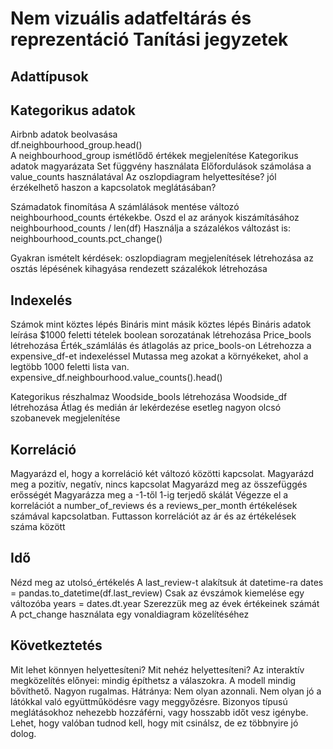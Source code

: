 
# Nem vizuális adatfeltárás és reprezentáció Tanítási jegyzetek

## Adattípusok


## Kategorikus adatok

Airbnb adatok beolvasása  
df.neighbourhood_group.head()  
A neighbourhood_group ismétlődő értékek megjelenítése
Kategorikus adatok magyarázata
Set függvény használata
Előfordulások számolása a value_counts használatával
Az oszlopdiagram helyettesítése?
jól érzékelhető haszon a kapcsolatok meglátásában?

Számadatok finomítása
A számlálások mentése változó neighbourhood_counts értékekbe.
Oszd el az arányok kiszámításához
neighbourhood_counts / len(df)
Használja a százalékos változást is:
neighbourhood_counts.pct_change()

Gyakran ismételt kérdések:
oszlopdiagram megjelenítések létrehozása
az osztás lépésének kihagyása
rendezett százalékok létrehozása

## Indexelés

Számok mint köztes lépés
Bináris mint másik köztes lépés
Bináris adatok leírása
$1000 feletti tételek boolean sorozatának létrehozása
Price_bools létrehozása
Érték_számlálás és átlagolás az price_bools-on
Létrehozza a expensive_df-et indexeléssel
Mutassa meg azokat a környékeket, ahol a legtöbb 1000 feletti lista van.
expensive_df.neighbourhood.value_counts().head()


Kategorikus részhalmaz
Woodside_bools létrehozása
Woodside_df létrehozása
Átlag és medián ár lekérdezése
esetleg nagyon olcsó szobanevek megjelenítése

## Korreláció

Magyarázd el, hogy a korreláció két változó közötti kapcsolat.
Magyarázd meg a pozitív, negatív, nincs kapcsolat
Magyarázd meg az összefüggés erősségét
Magyarázza meg a -1-től 1-ig terjedő skálát
Végezze el a korrelációt a number_of_reviews és a reviews_per_month értékelések számával kapcsolatban.
Futtasson korrelációt az ár és az értékelések száma között

## Idő

Nézd meg az utolsó_értékelés
A last_review-t alakítsuk át datetime-ra
dates = pandas.to_datetime(df.last_review)
Csak az évszámok kiemelése egy változóba
years = dates.dt.year
Szerezzük meg az évek értékeinek számát
A pct_change használata egy vonaldiagram közelítéséhez

## Következtetés

Mit lehet könnyen helyettesíteni?
Mit nehéz helyettesíteni?
Az interaktív megközelítés előnyei: mindig építhetsz a válaszokra. A modell mindig bővíthető. Nagyon rugalmas.
Hátránya: Nem olyan azonnali. Nem olyan jó a látókkal való együttműködésre vagy meggyőzésre. Bizonyos típusú meglátásokhoz nehezebb hozzáférni, vagy hosszabb időt vesz igénybe.
Lehet, hogy valóban tudnod kell, hogy mit csinálsz, de ez többnyire jó dolog.

